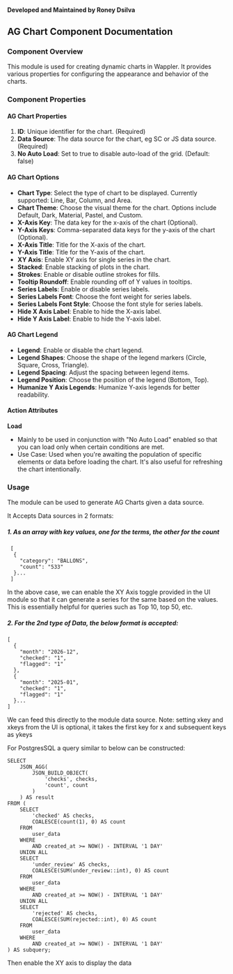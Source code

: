 #### Developed and Maintained by Roney Dsilva

## AG Chart Component Documentation

### Component Overview

This module is used for creating dynamic charts in Wappler. It provides various properties for configuring the appearance and behavior of the charts.

### Component Properties

#### AG Chart Properties

1. **ID**: Unique identifier for the chart. (Required)
2. **Data Source**: The data source for the chart, eg SC or JS data source. (Required)
3. **No Auto Load**: Set to true to disable auto-load of the grid. (Default: false)

#### AG Chart Options

- **Chart Type**: Select the type of chart to be displayed. Currently supported: Line, Bar, Column, and Area.
- **Chart Theme**: Choose the visual theme for the chart. Options include Default, Dark, Material, Pastel, and Custom.
- **X-Axis Key**: The data key for the x-axis of the chart (Optional).
- **Y-Axis Keys**: Comma-separated data keys for the y-axis of the chart (Optional).
- **X-Axis Title**: Title for the X-axis of the chart.
- **Y-Axis Title**: Title for the Y-axis of the chart.
- **XY Axis**: Enable XY axis for single series in the chart.
- **Stacked**: Enable stacking of plots in the chart.
- **Strokes**: Enable or disable outline strokes for fills.
- **Tooltip Roundoff**: Enable rounding off of Y values in tooltips.
- **Series Labels**: Enable or disable series labels.
- **Series Labels Font**: Choose the font weight for series labels.
- **Series Labels Font Style**: Choose the font style for series labels.
- **Hide X Axis Label**: Enable to hide the X-axis label.
- **Hide Y Axis Label**: Enable to hide the Y-axis label.

#### AG Chart Legend

- **Legend**: Enable or disable the chart legend.
- **Legend Shapes**: Choose the shape of the legend markers (Circle, Square, Cross, Triangle).
- **Legend Spacing**: Adjust the spacing between legend items.
- **Legend Position**: Choose the position of the legend (Bottom, Top).
- **Humanize Y Axis Legends**: Humanize Y-axis legends for better readability.

#### Action Attributes

**Load**
- Mainly to be used in conjunction with "No Auto Load" enabled so that you can load only when certain conditions are met.
- Use Case: Used when you're awaiting the population of specific elements or data before loading the chart. It's also useful for refreshing the chart intentionally.

### Usage

The module can be used to generate AG Charts given a data source.

It Accepts Data sources in 2 formats:
##### 1. As an array with key values, one for the terms, the other for the count
```
 [
  {
    "category": "BALLONS",
    "count": "533"
  }...
 ]
```
In the above case, we can enable the XY Axis toggle provided in the UI module so that it can generate a series for the same based on the values.
This is essentially helpful for queries such as Top 10, top 50, etc.

##### 2. For the 2nd type of Data, the below format is accepted:
```
[
  {
    "month": "2026-12",
    "checked": "1",
    "flagged": "1"
  },
  {
    "month": "2025-01",
    "checked": "1",
    "flagged": "1"
  }...
]
```
We can feed this directly to the module data source.
Note: setting xkey and xkeys from the UI is optional, it takes the first key for x and subsequent keys as ykeys

For PostgresSQL a query similar to below can be constructed:
```
SELECT
    JSON_AGG(
        JSON_BUILD_OBJECT(
            'checks', checks,
            'count', count
        )
    ) AS result
FROM (
    SELECT
        'checked' AS checks,
        COALESCE(count(1), 0) AS count
    FROM
        user_data
    WHERE
        AND created_at >= NOW() - INTERVAL '1 DAY'
    UNION ALL
    SELECT
        'under_review' AS checks,
        COALESCE(SUM(under_review::int), 0) AS count
    FROM
        user_data
    WHERE
        AND created_at >= NOW() - INTERVAL '1 DAY'
    UNION ALL
    SELECT
        'rejected' AS checks,
        COALESCE(SUM(rejected::int), 0) AS count
    FROM
        user_data
    WHERE
        AND created_at >= NOW() - INTERVAL '1 DAY'
) AS subquery;
```
Then enable the XY axis to display the data
